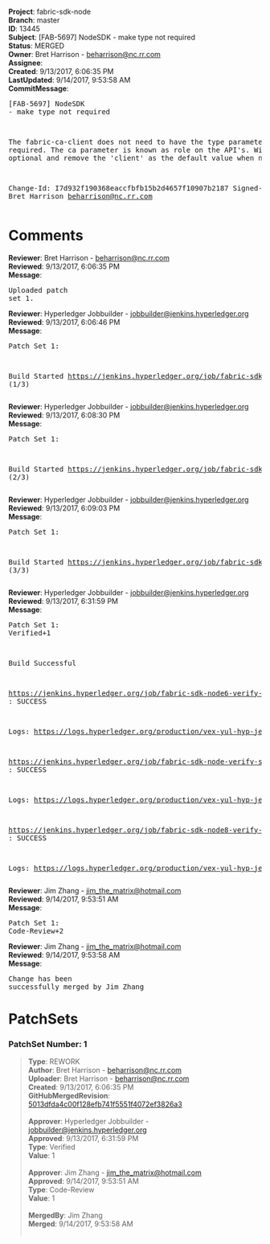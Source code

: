 <strong>Project</strong>: fabric-sdk-node<br><strong>Branch</strong>: master<br><strong>ID</strong>: 13445<br><strong>Subject</strong>: [FAB-5697] NodeSDK - make type not required<br><strong>Status</strong>: MERGED<br><strong>Owner</strong>: Bret Harrison - beharrison@nc.rr.com<br><strong>Assignee</strong>:<br><strong>Created</strong>: 9/13/2017, 6:06:35 PM<br><strong>LastUpdated</strong>: 9/14/2017, 9:53:58 AM<br><strong>CommitMessage</strong>:<br><pre>[FAB-5697] NodeSDK - make type not required

The fabric-ca-client does not need to have the type
parameter as required. The ca parameter is known as
role on the API's. Will make optional and remove the
'client' as the default value when not set.

Change-Id: I7d932f190368eaccfbfb15b2d4657f10907b2187
Signed-off-by: Bret Harrison <beharrison@nc.rr.com>
</pre><h1>Comments</h1><strong>Reviewer</strong>: Bret Harrison - beharrison@nc.rr.com<br><strong>Reviewed</strong>: 9/13/2017, 6:06:35 PM<br><strong>Message</strong>: <pre>Uploaded patch set 1.</pre><strong>Reviewer</strong>: Hyperledger Jobbuilder - jobbuilder@jenkins.hyperledger.org<br><strong>Reviewed</strong>: 9/13/2017, 6:06:46 PM<br><strong>Message</strong>: <pre>Patch Set 1:

Build Started https://jenkins.hyperledger.org/job/fabric-sdk-node-verify-s390x/859/ (1/3)</pre><strong>Reviewer</strong>: Hyperledger Jobbuilder - jobbuilder@jenkins.hyperledger.org<br><strong>Reviewed</strong>: 9/13/2017, 6:08:30 PM<br><strong>Message</strong>: <pre>Patch Set 1:

Build Started https://jenkins.hyperledger.org/job/fabric-sdk-node6-verify-x86_64/31/ (2/3)</pre><strong>Reviewer</strong>: Hyperledger Jobbuilder - jobbuilder@jenkins.hyperledger.org<br><strong>Reviewed</strong>: 9/13/2017, 6:09:03 PM<br><strong>Message</strong>: <pre>Patch Set 1:

Build Started https://jenkins.hyperledger.org/job/fabric-sdk-node8-verify-x86_64/32/ (3/3)</pre><strong>Reviewer</strong>: Hyperledger Jobbuilder - jobbuilder@jenkins.hyperledger.org<br><strong>Reviewed</strong>: 9/13/2017, 6:31:59 PM<br><strong>Message</strong>: <pre>Patch Set 1: Verified+1

Build Successful 

https://jenkins.hyperledger.org/job/fabric-sdk-node6-verify-x86_64/31/ : SUCCESS

Logs: https://logs.hyperledger.org/production/vex-yul-hyp-jenkins-1/fabric-sdk-node6-verify-x86_64/31

https://jenkins.hyperledger.org/job/fabric-sdk-node-verify-s390x/859/ : SUCCESS

Logs: https://logs.hyperledger.org/production/vex-yul-hyp-jenkins-1/fabric-sdk-node-verify-s390x/859

https://jenkins.hyperledger.org/job/fabric-sdk-node8-verify-x86_64/32/ : SUCCESS

Logs: https://logs.hyperledger.org/production/vex-yul-hyp-jenkins-1/fabric-sdk-node8-verify-x86_64/32</pre><strong>Reviewer</strong>: Jim Zhang - jim_the_matrix@hotmail.com<br><strong>Reviewed</strong>: 9/14/2017, 9:53:51 AM<br><strong>Message</strong>: <pre>Patch Set 1: Code-Review+2</pre><strong>Reviewer</strong>: Jim Zhang - jim_the_matrix@hotmail.com<br><strong>Reviewed</strong>: 9/14/2017, 9:53:58 AM<br><strong>Message</strong>: <pre>Change has been successfully merged by Jim Zhang</pre><h1>PatchSets</h1><h3>PatchSet Number: 1</h3><blockquote><strong>Type</strong>: REWORK<br><strong>Author</strong>: Bret Harrison - beharrison@nc.rr.com<br><strong>Uploader</strong>: Bret Harrison - beharrison@nc.rr.com<br><strong>Created</strong>: 9/13/2017, 6:06:35 PM<br><strong>GitHubMergedRevision</strong>: [5013dfda4c00f128efb741f5551f4072ef3826a3](https://github.com/hyperledger/fabric-sdk-node/commit/5013dfda4c00f128efb741f5551f4072ef3826a3)<br><br><strong>Approver</strong>: Hyperledger Jobbuilder - jobbuilder@jenkins.hyperledger.org<br><strong>Approved</strong>: 9/13/2017, 6:31:59 PM<br><strong>Type</strong>: Verified<br><strong>Value</strong>: 1<br><br><strong>Approver</strong>: Jim Zhang - jim_the_matrix@hotmail.com<br><strong>Approved</strong>: 9/14/2017, 9:53:51 AM<br><strong>Type</strong>: Code-Review<br><strong>Value</strong>: 1<br><br><strong>MergedBy</strong>: Jim Zhang<br><strong>Merged</strong>: 9/14/2017, 9:53:58 AM<br><br></blockquote>